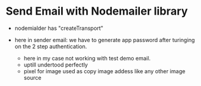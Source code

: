 # Send Email with Nodemailer library
- nodemialder has "createTransport" 

- here in sender email: we have to generate app password after turinging on the 2 step authentication.
    - here in my case not working with test demo email.
    - uptill undertood perfectly
    - pixel for image used as copy image addess like any other image source